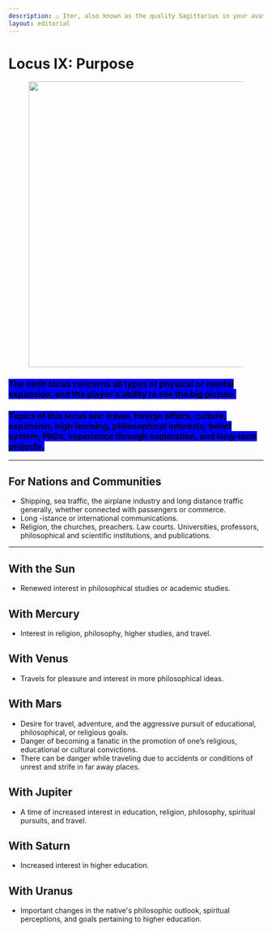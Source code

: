 ```yaml
---
description: △ Iter, also known as the quality Sagittarius in your avatar △
layout: editorial
---
```


# Locus IX: Purpose

<figure><img src="../../../../../.gitbook/assets/pexels-btgl-♡-13609049.jpg" alt="" width="563"><figcaption></figcaption></figure>

### <mark style="background-color:blue;">The ninth locus concerns all types of physical or mental expansion, and the player's ability to see the big picture.</mark>

### <mark style="background-color:blue;">Topics of this locus are: travel, foreign affairs, culture, expansion, high learning, philosophical interests, belief system, PhDs, experience through exploration, and long-term projects.</mark>



***

## For Nations and Communities

* Shipping, sea traffic, the airplane industry and long distance traffic generally, whether connected with passengers or commerce.&#x20;
* Long -istance or international communications.&#x20;
* Religion, the churches, preachers. Law courts. Universities, professors, philosophical and scientific institutions, and publications.



***

## With the Sun

* Renewed interest in philosophical studies or academic studies.

## With Mercury

* Interest in religion, philosophy, higher studies, and travel.

## With Venus

* Travels for pleasure and interest in more philosophical ideas.

## With Mars

* Desire for travel, adventure, and the aggressive pursuit of educational, philosophical, or religious goals.
* Danger of becoming a fanatic in the promotion of one’s religious, educational or cultural convictions.
* There can be danger while traveling due to accidents or conditions of unrest and strife in far away places.

## With Jupiter

* A time of increased interest in education, religion, philosophy, spiritual pursuits, and travel.

## With Saturn

* Increased interest in higher education.

## With Uranus

* Important changes in the native's philosophic outlook, spiritual perceptions, and goals pertaining to higher education.
